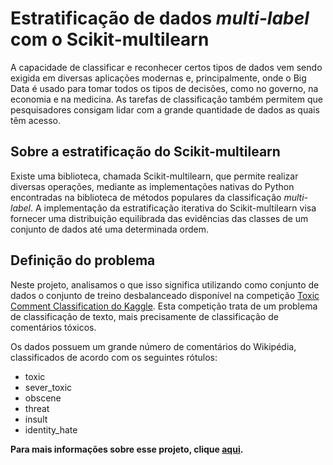 # Estratificação de dados *multi-label* com o Scikit-multilearn

A capacidade de classificar e reconhecer certos tipos de dados vem sendo exigida em diversas aplicações modernas e, principalmente, onde o Big Data é usado para tomar todos os tipos de decisões, como no governo, na economia e na medicina. As tarefas de classificação também permitem que pesquisadores consigam lidar com a grande quantidade de dados as quais têm acesso.

## Sobre a estratificação do Scikit-multilearn

Existe uma biblioteca, chamada Scikit-multilearn, que permite realizar diversas operações, mediante as implementações nativas do Python encontradas na biblioteca de métodos populares da classificação *multi-label*. A implementação da estratificação iterativa do Scikit-multilearn visa fornecer uma distribuição equilibrada das evidências das classes de um conjunto de dados até uma determinada ordem. 

## Definição do problema

Neste projeto, analisamos o que isso significa utilizando como conjunto de dados o conjunto de treino desbalanceado disponível na competição [Toxic Comment Classification do Kaggle](https://www.kaggle.com/c/jigsaw-toxic-comment-classification-challenge). Esta competição trata de um problema de classificação de texto, mais precisamente de classificação de comentários tóxicos. 

Os dados possuem um grande número de comentários do Wikipédia, classificados de acordo com os seguintes rótulos:

- toxic
- sever_toxic
- obscene
- threat
- insult
- identity_hate

**Para mais informações sobre esse projeto, clique [aqui](https://insightlab.ufc.br/aprenda-a-estratificar-dados-multi-label-com-scikit-multilearn/).**

